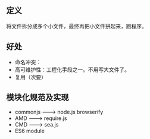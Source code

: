 
## 定义
将文件拆分成多个小文件，最终再把小文件拼起来，跑程序。


## 好处

* 命名冲突：
* 高可维护性：工程化手段之一。不用写大文件了。
* 复用（次要）

## 模块化规范及实现

* commonjs ---> node.js browserify
* AMD      ---> require.js
* CMD      ---> sea.js
* ES6 module